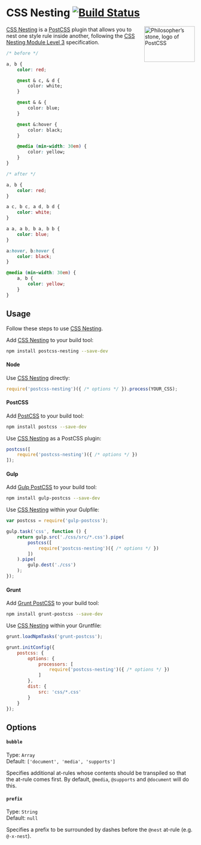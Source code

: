 # CSS Nesting [![Build Status][ci-img]][ci]

<img align="right" width="135" height="95" src="http://postcss.github.io/postcss/logo-leftp.png" title="Philosopher’s stone, logo of PostCSS">

[CSS Nesting] is a [PostCSS] plugin that allows you to nest one style rule inside another, following the [CSS Nesting Module Level 3] specification.

```css
/* before */

a, b {
    color: red;

    @nest & c, & d {
        color: white;
    }

    @nest & & {
        color: blue;
    }

    @nest &:hover {
        color: black;
    }

    @media (min-width: 30em) {
        color: yellow;
    }
}

/* after */

a, b {
    color: red;
}

a c, b c, a d, b d {
    color: white;
}

a a, a b, b a, b b {
    color: blue;
}

a:hover, b:hover {
    color: black;
}

@media (min-width: 30em) {
    a, b {
        color: yellow;
    }
}
```

## Usage

Follow these steps to use [CSS Nesting].

Add [CSS Nesting] to your build tool:

```bash
npm install postcss-nesting --save-dev
```

#### Node

Use [CSS Nesting] directly:

```js
require('postcss-nesting')({ /* options */ }).process(YOUR_CSS);
```

#### PostCSS

Add [PostCSS] to your build tool:

```bash
npm install postcss --save-dev
```

Use [CSS Nesting] as a PostCSS plugin:

```js
postcss([
    require('postcss-nesting')({ /* options */ })
]);
```

#### Gulp

Add [Gulp PostCSS] to your build tool:

```bash
npm install gulp-postcss --save-dev
```

Use [CSS Nesting] within your Gulpfile:

```js
var postcss = require('gulp-postcss');

gulp.task('css', function () {
    return gulp.src('./css/src/*.css').pipe(
        postcss([
            require('postcss-nesting')({ /* options */ })
        ])
    ).pipe(
        gulp.dest('./css')
    );
});
```

#### Grunt

Add [Grunt PostCSS] to your build tool:

```bash
npm install grunt-postcss --save-dev
```

Use [CSS Nesting] within your Gruntfile:

```js
grunt.loadNpmTasks('grunt-postcss');

grunt.initConfig({
    postcss: {
        options: {
            processors: [
                require('postcss-nesting')({ /* options */ })
            ]
        },
        dist: {
            src: 'css/*.css'
        }
    }
});
```


## Options

#### `bubble`

Type: `Array`  
Default: `['document', 'media', 'supports']`

Specifies additional at-rules whose contents should be transpiled so that the at-rule comes first. By default, `@media`, `@supports` and `@document` will do this.

#### `prefix`

Type: `String`  
Default: `null`

Specifies a prefix to be surrounded by dashes before the `@nest` at-rule (e.g. `@-x-nest`).

[ci]: https://travis-ci.org/jonathantneal/postcss-nesting
[ci-img]: https://travis-ci.org/jonathantneal/postcss-nesting.svg
[CSS Nesting]: https://github.com/jonathantneal/postcss-nesting
[CSS Nesting Module Level 3]: http://tabatkins.github.io/specs/css-nesting/
[Gulp PostCSS]: https://github.com/postcss/gulp-postcss
[Grunt PostCSS]: https://github.com/nDmitry/grunt-postcss
[PostCSS]: https://github.com/postcss/postcss
